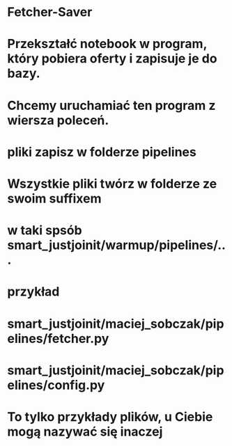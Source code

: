 # Fetcher-Saver
# Przekształć notebook w program, który pobiera oferty i zapisuje je do bazy.

# Chcemy uruchamiać ten program z wiersza poleceń.

# pliki zapisz w folderze pipelines

# Wszystkie pliki twórz w folderze ze swoim suffixem
# w taki spsób smart_justjoinit/warmup/<username>pipelines/...

# przykład
# smart_justjoinit/maciej_sobczak/pipelines/fetcher.py
# smart_justjoinit/maciej_sobczak/pipelines/config.py
# To tylko przykłady plików, u Ciebie mogą nazywać się inaczej
